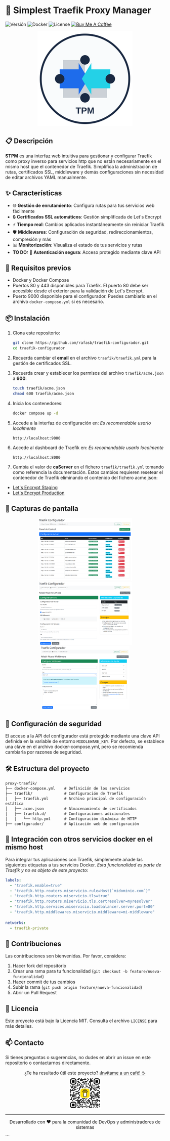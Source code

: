 # 🚀 Simplest Traefik Proxy Manager 

![Versión](https://img.shields.io/badge/versión-1.0.0-blue)
![Docker](https://img.shields.io/badge/docker-compatible-brightgreen)
![License](https://img.shields.io/badge/licencia-MIT-green)
[![Buy Me A Coffee](https://img.shields.io/badge/Buy%20Me%20A%20Coffee-support-yellow.svg)](https://buymeacoffee.com/rafasbvarix)

<p align="center">
  <img src="./images/logo_tpm.svg" alt="Traefik Logo" width="300"/>
</p>

## 📋 Descripción

**STPM** es una interfaz web intuitiva para gestionar y configurar Traefik como proxy inverso para servicios http que no están necesariamente en el mismo host que el contenedor de Traefik. Simplifica la administración de rutas, certificados SSL, middleware y demás configuraciones sin necesidad de editar archivos YAML manualmente.

## ✨ Características

- 🌐 **Gestión de enrutamiento**: Configura rutas para tus servicios web fácilmente
- 🔒 **Certificados SSL automáticos**: Gestión simplificada de Let's Encrypt
- ⚡ **Tiempo real**: Cambios aplicados instantáneamente sin reiniciar Traefik
- 🛡️ **Middlewares**: Configuración de seguridad, redireccionamientos, compresión y más
- 📊 **Monitorización**: Visualiza el estado de tus servicios y rutas
- **TO DO:** 🔑 **Autenticación segura**: Acceso protegido mediante clave API

## 🔧 Requisitos previos

- Docker y Docker Compose
- Puertos 80 y 443 disponibles para Traefik. El puerto 80 debe ser accesible desde el exterior para la validación de Let's Encrypt.
- Puerto 9000 disponible para el configurador. Puedes cambiarlo en el archivo `docker-compose.yml` si es necesario.

## 📦 Instalación

1. Clona este repositorio:
   ```bash
   git clone https://github.com/rafasb/traefik-configurador.git
   cd traefik-configurador
   ```

2. Recuerda cambiar el **email** en el archivo `traefik/traefik.yml` para la gestión de certificados SSL.

3. Recuerda crear y establecer los permisos del archivo `traefik/acme.json` a **600**:
   ```bash
   touch traefik/acme.json
   chmod 600 traefik/acme.json
   ```

4. Inicia los contenedores:
   ```bash
   docker compose up -d
   ```

5. Accede a la interfaz de configuración en: *Es recomendable usarlo localmente*
   ```
   http://localhost:9000
   ```

6. Accede al dashboard de Traefik en: *Es recomendable usarlo localmente*
   ```
   http://localhost:8080
   ```

7. Cambia el valor de **caServer** en el fichero `traefik/traefik.yml` tomando como referencia la documentación. Estos cambios requieren resetear el contenedor de Traefik eliminando el contenido del fichero acme.json:
  - [Let's Encrypt Staging](https://letsencrypt.org/docs/staging-environment/) 
  - [Let's Encrypt Production](https://letsencrypt.org/getting-started/)

## 📸 Capturas de pantalla

<p align="center">
  <img src="./images/Dashboard.png" alt="Dashboard principal" height="200"/>
  <img src="./images/ruta-servicio.png" alt="Añadir servicios" height="200"/>
  <img src="./images/middleware.png" alt="Añadir middleware" height="200"/>
</p>

## 🔐 Configuración de seguridad

El acceso a la API del configurador está protegido mediante una clave API definida en la variable de entorno `MIDDLEWARE_KEY`. Por defecto, se establece una clave en el archivo docker-compose.yml, pero se recomienda cambiarla por razones de seguridad.

## 🛠️ Estructura del proyecto

```
proxy-traefik/
├── docker-compose.yml    # Definición de los servicios
├── traefik/              # Configuración de Traefik
│   ├── traefik.yml       # Archivo principal de configuración estática
│   ├── acme.json         # Almacenamiento de certificados
│   ├── traefik.d/        # Configuraciones adicionales
│   │   └── http.yml      # Configuración dinámica de HTTP
├── configurador/         # Aplicación web de configuración
```

## 🔗 Integración con otros servicios docker **en el mismo host**

Para integrar tus aplicaciones con Traefik, simplemente añade las siguientes etiquetas a tus servicios Docker. 
*Esta funcionalidad es parte de Traefik y no es objeto de este proyecto*:

```yaml
labels:
  - "traefik.enable=true"
  - "traefik.http.routers.miservicio.rule=Host(`midominio.com`)"
  - "traefik.http.routers.miservicio.tls=true"
  - "traefik.http.routers.miservicio.tls.certresolver=myresolver"
  - "traefik.http.services.miservicio.loadbalancer.server.port=80"
  - "traefik.http.middlewares.miservicio.middleware=mi-middleware"
  
networks:
  - traefik-private
```

## 🤝 Contribuciones

Las contribuciones son bienvenidas. Por favor, considera:

1. Hacer fork del repositorio
2. Crear una rama para tu funcionalidad (`git checkout -b feature/nueva-funcionalidad`)
3. Hacer commit de tus cambios
4. Subir la rama (`git push origin feature/nueva-funcionalidad`)
5. Abrir un Pull Request

## 📄 Licencia

Este proyecto está bajo la Licencia MIT. Consulta el archivo `LICENSE` para más detalles.

## 📫 Contacto

Si tienes preguntas o sugerencias, no dudes en abrir un issue en este repositorio o contactarnos directamente.

<p align="center">
  ¿Te ha resultado útil este proyecto? <a href="https://buymeacoffee.com/rafasbvarix">¡Invítame a un café! ☕</a><br>
  <a href="https://buymeacoffee.com/rafasbvarix">
    <img src="./images/buyMeACoffe.png" alt="Buy Me A Coffee QR" width="100"/>
  </a>
</p>

---

<p align="center">
  Desarrollado con ❤️ para la comunidad de DevOps y administradores de sistemas
</p>
```
